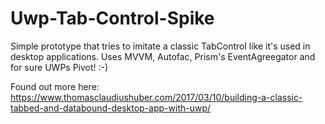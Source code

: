 # Uwp-Tab-Control-Spike
Simple prototype that tries to imitate a classic TabControl like it's used in desktop applications.
Uses MVVM, Autofac, Prism's EventAgreegator and for sure UWPs Pivot! :-)

Found out more here: https://www.thomasclaudiushuber.com/2017/03/10/building-a-classic-tabbed-and-databound-desktop-app-with-uwp/
